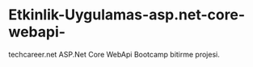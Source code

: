 # Etkinlik-Uygulamas-asp.net-core-webapi-
techcareer.net ASP.Net Core WebApi Bootcamp bitirme projesi.
